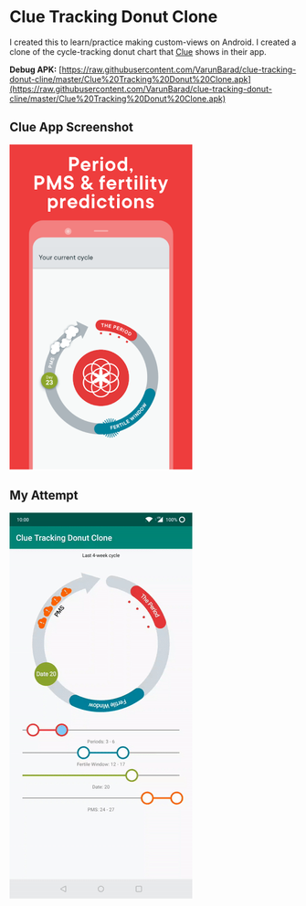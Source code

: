 # Clue Tracking Donut Clone

I created this to learn/practice making custom-views on Android. I created a clone of the cycle-tracking donut chart that [Clue](https://helloclue.com/) shows in their app.

__Debug APK:__ [https://raw.githubusercontent.com/VarunBarad/clue-tracking-donut-cline/master/Clue%20Tracking%20Donut%20Clone.apk](https://raw.githubusercontent.com/VarunBarad/clue-tracking-donut-cline/master/Clue%20Tracking%20Donut%20Clone.apk)

## Clue App Screenshot

![Original Clue App Screenshot](https://raw.githubusercontent.com/VarunBarad/clue-tracking-donut-clone/master/clue-original.png)

## My Attempt

![Recording of my attempt](https://raw.githubusercontent.com/VarunBarad/clue-tracking-donut-clone/master/screen-record.gif)

